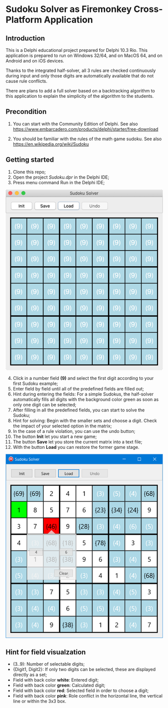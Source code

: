 # Sudoku Solver as Firemonkey Cross-Platform Application


## Introduction 

This is a Delphi educational project prepared for Delphi 10.3 Rio. This application is prepared to run on Windows 32/64, and on MacOS 64, and on Android and on iOS devices. 

Thanks to the integrated half-solver, all 3 rules are checked continuously during input and only those digits are automatically available that do not cause rule conflicts.

There are plans to add a full solver based on a backtracking algorithm to this application to explain the simplicity of the algorithm to the students.

## Precondition

1. You can start with the Community Edition of Delphi. 
See also https://www.embarcadero.com/products/delphi/starter/free-download 

2. You should be familiar with the rules of the math game sudoku.
See also https://en.wikipedia.org/wiki/Sudoku

## Getting started
1. Clone this repo;
2. Open the project _Sudoku.dpr_ in the Delphi IDE;
3. Press menu command Run in the Delphi IDE;

![Start Form on Max](/InitialForm.png)

4. Click in a number field __(9)__ and select the first digit according to your first Sudoku example;
5. Enter field by field until all of the predefined fields are filled out;
6. Hint during entering the fields: For a simple Sudokus, the half-solver automatically fills all digits with the background color green as soon as only one digit can be selected;
7. After filling in all the predefined fields, you can start to solve the Sudoku;
8. Hint for solving: Begin with the smaller sets and choose a digit. Check the impact of your selected option in the matrix;
9. In the case of a rule violation, you can use the undo button;
10. The button __Init__ let you start a new game;
11. The button __Save__ let you store the current matrix into a text file;
12. With the button __Load__ you can restore the former game stage.

![Sudoku Example](/Example.png)


## Hint for field visualzation
* (3..9): Number of selectable digits;
* {Digit1, Digit2}: If only two digits can be selected, these are displayed directly as a set;
* Field with back color __white__: Entered digit;
* Field with back color __green__: Calculated digit;
* Field with back color __red__: Selected field in order to choose a digit;
* Field with back color __pink__: Role conflict in the horizontal line, the vertical line or within the 3x3 box.
